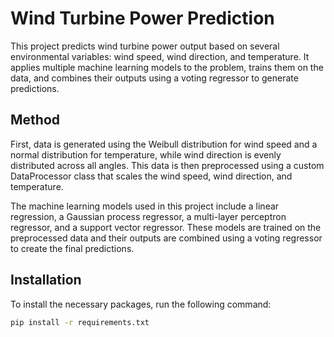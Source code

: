 # Wind Turbine Power Prediction

This project predicts wind turbine power output based on several environmental variables: wind speed, wind direction, and temperature. It applies multiple machine learning models to the problem, trains them on the data, and combines their outputs using a voting regressor to generate predictions.

## Method

First, data is generated using the Weibull distribution for wind speed and a normal distribution for temperature, while wind direction is evenly distributed across all angles. This data is then preprocessed using a custom DataProcessor class that scales the wind speed, wind direction, and temperature. 

The machine learning models used in this project include a linear regression, a Gaussian process regressor, a multi-layer perceptron regressor, and a support vector regressor. These models are trained on the preprocessed data and their outputs are combined using a voting regressor to create the final predictions.

## Installation

To install the necessary packages, run the following command:

```bash
pip install -r requirements.txt
